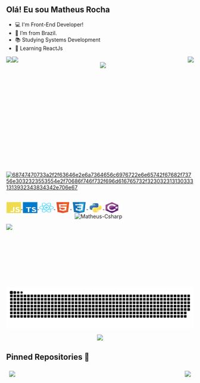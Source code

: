 ## Olá! Eu sou Matheus Rocha
- :computer: I'm Front-End Developer!
- :house_with_garden: I’m from Brazil.
- 📚 Studying Systems Development
- 🌱 Learning ReactJs
<div>
  <a href="https://github.com/MatheusR-Dev">
  <img align="right" height="310em" src = "https://github-readme-stats.vercel.app/api/top-langs/?username=MatheusR-Dev&hide=html,css,java,shaderlab,kotlin,hlsl&theme=tokyonight">
    
  <img align="left" height="155em" src="https://github-readme-streak-stats.herokuapp.com/?user=MatheusR-Dev&show_icons=true&locale=en&layout=compact&theme=tokyonight&line_height=0" />
    
  <img align="left" height="155em" src="https://github-readme-stats.vercel.app/api?username=MatheusR-Dev&show_icons=true&theme=tokyonight"/>
</div>

## 
  
<p align = "center">
 <img src="https://activity-graph.herokuapp.com/graph?username=ritik307&theme=redical">
</p> 
  
![68747470733a2f2f63646e2e6a7364656c6976722e6e65742f67682f73756e3032323553554e2f70686f746f732f696d616765732f3230323131303331313932343834342e706e67](https://user-images.githubusercontent.com/68398315/159965657-4beec4d9-fdf1-46cf-87df-844bc356c761.png)
  
<div style="display: inline_block"><br>
  <img align="center" alt="Matheus-Js" height="30" width="40" src="https://raw.githubusercontent.com/devicons/devicon/master/icons/javascript/javascript-plain.svg">
  <img align="center" alt="Matheus-Ts" height="30" width="40" src="https://raw.githubusercontent.com/devicons/devicon/master/icons/typescript/typescript-plain.svg">
  <img align="center" alt="Matheus-React" height="30" width="40" src="https://raw.githubusercontent.com/devicons/devicon/master/icons/react/react-original.svg">
  <img align="center" alt="Matheus-HTML" height="30" width="40" src="https://raw.githubusercontent.com/devicons/devicon/master/icons/html5/html5-original.svg">
  <img align="center" alt="Matheus-CSS" height="30" width="40" src="https://raw.githubusercontent.com/devicons/devicon/master/icons/css3/css3-original.svg">
  <img align="center" alt="Matheus-React" height="30" width="40" src="https://raw.githubusercontent.com/devicons/devicon/master/icons/python/python-original.svg">
  <img align="center" alt="Matheus-Csharp" height="30" width="40" src="https://raw.githubusercontent.com/devicons/devicon/master/icons/csharp/csharp-original.svg">
</div>
  
  <img style="margin-right: 20px" align="right" alt="Matheus-Csharp" height="200" width="300" src="https://user-images.githubusercontent.com/68398315/159033936-c0cb5e21-dcfb-48dc-a4cc-4913c06766b8.gif">

##
  
<div>
  <a href="https://instagram.com/matheusfelipelr" target="_blank"><img src="https://img.shields.io/badge/-Instagram-%23E4405F?style=for-the-badge&logo=instagram&logoColor=white" target="_blank"></a>
</div>

![github contribution grid snake animation](https://raw.githubusercontent.com/platane/platane/output/github-contribution-grid-snake.svg)

<p align = "center">
 <img src="https://activity-graph.herokuapp.com/graph?username=ritik307&theme=redical">
</p> 
  
## Pinned Repositories 📌

<a href="https://github.com/MatheusR-Dev/Hexa-Clone">
  <img align="left" style="margin:0.5rem" src="https://github-readme-stats.vercel.app/api/pin/?username=MatheusR-Dev&repo=Hexa-Clone&title_color=ffffff&text_color=c9cacc&icon_color=4AB197&bg_color=1A2B34" />
</a>

<a href="https://github.com/MatheusR-Dev/Twitter-clone">
  <img align="right" style="margin:0.5rem" src="https://github-readme-stats.vercel.app/api/pin/?username=MatheusR-Dev&repo=Twitter-clone&title_color=ffffff&text_color=c9cacc&icon_color=4AB197&bg_color=1A2B34" />
</a>

